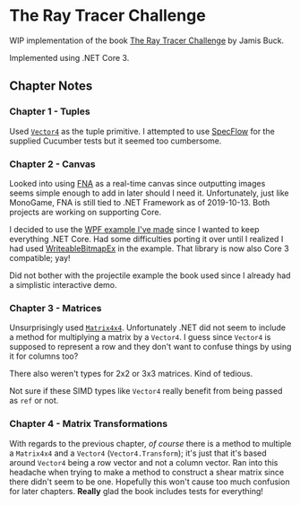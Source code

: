# The Ray Tracer Challenge

WIP implementation of the book [The Ray Tracer Challenge](http://raytracerchallenge.com/) by Jamis Buck.

Implemented using .NET Core 3.

## Chapter Notes

### Chapter 1 - Tuples

 Used [`Vector4`](https://docs.microsoft.com/en-us/dotnet/api/system.numerics.vector4?view=netcore-3.0) as the tuple primitive.  I attempted to use [SpecFlow](https://specflow.org/) for the supplied Cucumber tests but it seemed too cumbersome.

### Chapter 2 - Canvas

Looked into using [FNA](https://fna-xna.github.io/) as a real-time canvas since outputting images seems simple enough to add in later should I need it. Unfortunately, just like MonoGame, FNA is still tied to .NET Framework as of 2019-10-13.  Both projects are working on supporting Core.

I decided to use the [WPF example I've made](https://github.com/davidaramant/DotNetPixelByPixel) since I wanted to keep everything .NET Core.  Had some difficulties porting it over until I realized I had used [WriteableBitmapEx](https://github.com/reneschulte/WriteableBitmapEx) in the example.  That library is now also Core 3 compatible; yay!

Did not bother with the projectile example the book used since I already had a simplistic interactive demo.

### Chapter 3 - Matrices

Unsurprisingly used [`Matrix4x4`](https://docs.microsoft.com/en-us/dotnet/api/system.numerics.matrix4x4?view=netcore-3.0).  Unfortunately .NET did not seem to include a method for multiplying a matrix by a `Vector4`.  I guess since `Vector4` is supposed to represent a row and they don't want to confuse things by using it for columns too?

There also weren't types for 2x2 or 3x3 matrices.  Kind of tedious.

Not sure if these SIMD types like `Vector4` really benefit from being passed as `ref` or not.

### Chapter 4 - Matrix Transformations

With regards to the previous chapter, _of course_ there is a method to multiple a `Matrix4x4` and a `Vector4` (`Vector4.Transform`); it's just that it's based around `Vector4` being a row vector and not a column vector.  Ran into this headache when trying to make a method to construct a shear matrix since there didn't seem to be one.  Hopefully this won't cause too much confusion for later chapters.  **Really** glad the book includes tests for everything!
